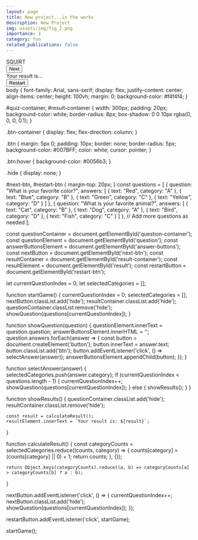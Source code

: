 ```yaml
---
layout: page
title: New project...in the works
description: New Project 
img: assets/img/fig_2.png
importance: 3
category: fun
related_publications: false
---
```

<!DOCTYPE html>
<html lang="en">
<head>
    <meta charset="UTF-8">
    <meta name="viewport" content="width=device-width, initial-scale=1.0">
    <title>BuzzFeed Style Quiz</title>
    <link rel="stylesheet" href="styles.css">
</head>
<body>
    <div id="quiz-container">
        <div id="question-container">
            <div id="question">SQUIRT</div>
            <div id="answer-buttons" class="btn-container">
                <!-- Buttons will be generated here by JavaScript -->
            </div>
        </div>
        <button id="next-btn" class="btn hide">Next</button>
    </div>
    <div id="result-container" class="hide">
        <div id="result">Your result is...</div>
        <button id="restart-btn" class="btn">Restart</button>
    </div>
    <script src="script.js"></script>
</body>
</html>
body {
    font-family: Arial, sans-serif;
    display: flex;
    justify-content: center;
    align-items: center;
    height: 100vh;
    margin: 0;
    background-color: #f4f4f4;
}

#quiz-container, #result-container {
    width: 300px;
    padding: 20px;
    background-color: white;
    border-radius: 8px;
    box-shadow: 0 0 10px rgba(0, 0, 0, 0.1);
}

.btn-container {
    display: flex;
    flex-direction: column;
}

.btn {
    margin: 5px 0;
    padding: 10px;
    border: none;
    border-radius: 5px;
    background-color: #007BFF;
    color: white;
    cursor: pointer;
}

.btn:hover {
    background-color: #0056b3;
}

.hide {
    display: none;
}

#next-btn, #restart-btn {
    margin-top: 20px;
}
const questions = [
    {
        question: "What is your favorite color?",
        answers: [
            { text: "Red", category: "A" },
            { text: "Blue", category: "B" },
            { text: "Green", category: "C" },
            { text: "Yellow", category: "D" }
        ]
    },
    {
        question: "What is your favorite animal?",
        answers: [
            { text: "Cat", category: "B" },
            { text: "Dog", category: "A" },
            { text: "Bird", category: "D" },
            { text: "Fish", category: "C" }
        ]
    },
    // Add more questions as needed
];

const questionContainer = document.getElementById('question-container');
const questionElement = document.getElementById('question');
const answerButtonsElement = document.getElementById('answer-buttons');
const nextButton = document.getElementById('next-btn');
const resultContainer = document.getElementById('result-container');
const resultElement = document.getElementById('result');
const restartButton = document.getElementById('restart-btn');

let currentQuestionIndex = 0;
let selectedCategories = [];

function startGame() {
    currentQuestionIndex = 0;
    selectedCategories = [];
    nextButton.classList.add('hide');
    resultContainer.classList.add('hide');
    questionContainer.classList.remove('hide');
    showQuestion(questions[currentQuestionIndex]);
}

function showQuestion(question) {
    questionElement.innerText = question.question;
    answerButtonsElement.innerHTML = '';
    question.answers.forEach(answer => {
        const button = document.createElement('button');
        button.innerText = answer.text;
        button.classList.add('btn');
        button.addEventListener('click', () => selectAnswer(answer));
        answerButtonsElement.appendChild(button);
    });
}

function selectAnswer(answer) {
    selectedCategories.push(answer.category);
    if (currentQuestionIndex < questions.length - 1) {
        currentQuestionIndex++;
        showQuestion(questions[currentQuestionIndex]);
    } else {
        showResults();
    }
}

function showResults() {
    questionContainer.classList.add('hide');
    resultContainer.classList.remove('hide');

    const result = calculateResult();
    resultElement.innerText = `Your result is: ${result}`;
}

function calculateResult() {
    const categoryCounts = selectedCategories.reduce((counts, category) => {
        counts[category] = (counts[category] || 0) + 1;
        return counts;
    }, {});

    return Object.keys(categoryCounts).reduce((a, b) => categoryCounts[a] > categoryCounts[b] ? a : b);
}

nextButton.addEventListener('click', () => {
    currentQuestionIndex++;
    nextButton.classList.add('hide');
    showQuestion(questions[currentQuestionIndex]);
});

restartButton.addEventListener('click', startGame);

startGame();
